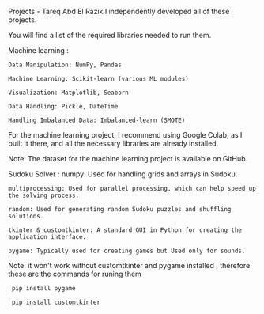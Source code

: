 Projects - Tareq Abd El Razik
I independently developed all of these projects.

You will find a list of the required libraries needed to run them.

Machine learning :
  
    Data Manipulation: NumPy, Pandas
  
    Machine Learning: Scikit-learn (various ML modules) 
  
    Visualization: Matplotlib, Seaborn
  
    Data Handling: Pickle, DateTime
  
    Handling Imbalanced Data: Imbalanced-learn (SMOTE)

For the machine learning project, I recommend using Google Colab, as I built it there, and all the necessary libraries are already installed.

Note: The dataset for the machine learning project is available on GitHub.


Sudoku Solver :
    numpy: Used for handling grids and arrays in Sudoku.
  
    multiprocessing: Used for parallel processing, which can help speed up the solving process.
  
    random: Used for generating random Sudoku puzzles and shuffling solutions.
  
    tkinter & customtkinter: A standard GUI in Python for creating the application interface.
  
    pygame: Typically used for creating games but Used only for sounds.

Note: it won't work without customtkinter and pygame installed , therefore these are the commands for runing them 
  
     pip install pygame
   
     pip install customtkinter

